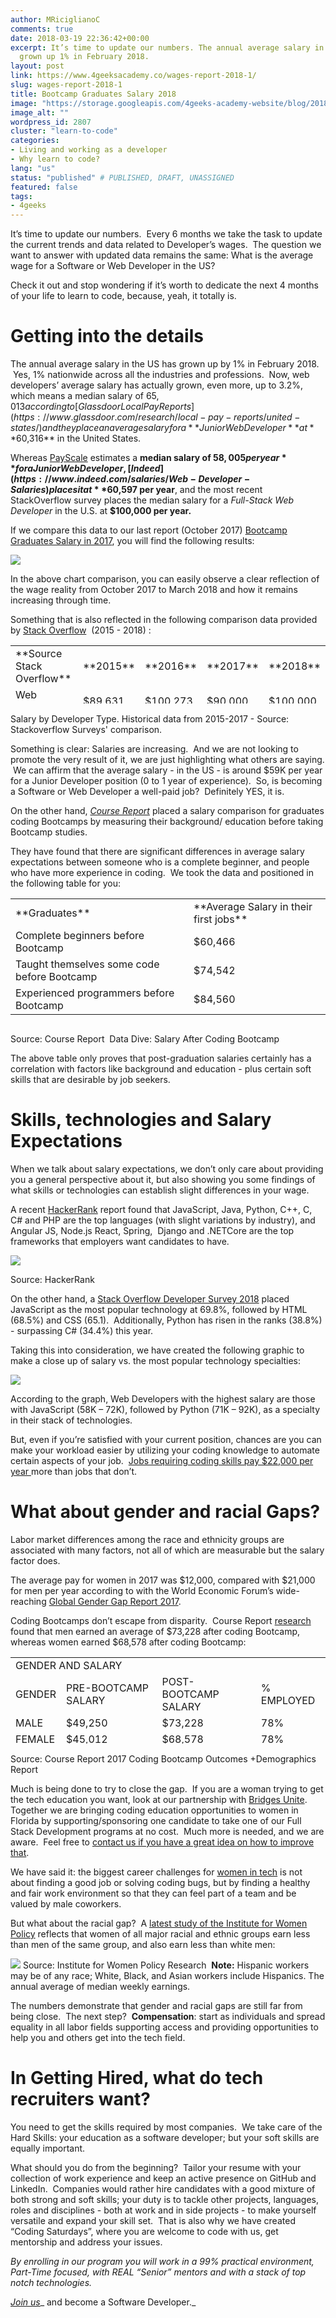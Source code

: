 ```yaml
---
author: MRiciglianoC
comments: true
date: 2018-03-19 22:36:42+00:00
excerpt: It’s time to update our numbers. The annual average salary in the US has
  grown up 1% in February 2018.
layout: post
link: https://www.4geeksacademy.co/wages-report-2018-1/
slug: wages-report-2018-1
title: Bootcamp Graduates Salary 2018
image: "https://storage.googleapis.com/4geeks-academy-website/blog/2018/03/BOOTCAMP2018-01-768x505.png"
image_alt: ""
wordpress_id: 2807
cluster: "learn-to-code"
categories:
- Living and working as a developer
- Why learn to code?
lang: "us"
status: "published" # PUBLISHED, DRAFT, UNASSIGNED
featured: false
tags:
- 4geeks
---
```


It’s time to update our numbers.  Every 6 months we take the task to update the current trends and data related to Developer’s wages.  The question we want to answer with updated data remains the same: What is the average wage for a Software or Web Developer in the US?

Check it out and stop wondering if it’s worth to dedicate the next 4 months of your life to learn to code, because, yeah, it totally is.


# Getting into the details


The annual average salary in the US has grown up by 1% in February 2018.  Yes, 1% nationwide across all the industries and professions.  Now, web developers’ average salary has actually grown, even more, up to 3.2%, which means a median salary of $65,013 according to [Glassdoor Local Pay Reports](https://www.glassdoor.com/research/local-pay-reports/united-states/) and they place an average salary for a **Junior Web Developer **at** $60,316** in the United States.

Whereas [PayScale](https://www.payscale.com/research/US/Job=Web_Developer/Salary) estimates a **median salary of $58,005 per year** for a Junior Web Developer,  [Indeed](https://www.indeed.com/salaries/Web-Developer-Salaries) places it at **$60,597 per year**, and the most recent StackOverflow survey places the median salary for a _Full-Stack Web Developer_ in the U.S. at **$100,000 per year.**

If we compare this data to our last report (October 2017) [Bootcamp Graduates Salary in 2017](/pay-tuition-4geeks-2/), you will find the following results:

![](https://storage.googleapis.com/4geeks-academy-website/blog/2018/03/Screen-Shot-2018-03-19-at-6.32.14-PM.png)

In the above chart comparison, you can easily observe a clear reflection of the wage reality from October 2017 to March 2018 and how it remains increasing through time.

Something that is also reflected in the following comparison data provided by [Stack Overflow](https://insights.stackoverflow.com/survey/2017#overview)  (2015 - 2018) :
<table width="482" style="height: 93px;" class="table table-striped aligncenter" >
<tbody >
<tr >

<td >**Source Stack Overflow**
</td>

<td >**2015**
</td>

<td >**2016**
</td>

<td >**2017**
</td>

<td >**2018**
</td>
</tr>
<tr >

<td >Web Developer
</td>

<td >$89,631
</td>

<td >$100,273
</td>

<td >$90,000
</td>

<td >$100,000
</td>
</tr>
</tbody>
</table>



Salary by Developer Type. Historical data from 2015-2017 - Source: Stackoverflow Surveys' comparison.




Something is clear: Salaries are increasing.  And we are not looking to promote the very result of it, we are just highlighting what others are saying.  We can affirm that the average salary - in the US - is around $59K per year for a Junior Developer position (0 to 1 year of experience).  So, is becoming a Software or Web Developer a well-paid job?  Definitely YES, it is.

On the other hand, _[Course Report](https://www.coursereport.com/blog/salaries-after-coding-bootcamp)_ placed a salary comparison for graduates coding Bootcamps by measuring their background/ education before taking Bootcamp studies.

They have found that there are significant differences in average salary expectations between someone who is a complete beginner, and people who have more experience in coding.  We took the data and positioned in the following table for you:
<table width="610" style="height: 200px;" class="table table-striped aligncenter" >
<tbody >
<tr >

<td >**Graduates**
</td>

<td >**Average Salary in their first jobs**
</td>
</tr>
<tr >

<td >Complete beginners before Bootcamp
</td>

<td >$60,466
</td>
</tr>
<tr >

<td >Taught themselves some code before Bootcamp
</td>

<td >$74,542
</td>
</tr>
<tr >

<td >Experienced programmers before Bootcamp
</td>

<td >$84,560
</td>
</tr>
</tbody>
</table>



Source: Course Report  Data Dive: Salary After Coding Bootcamp


The above table only proves that post-graduation salaries certainly has a correlation with factors like background and education - plus certain soft skills that are desirable by job seekers.


# Skills, technologies and Salary Expectations


When we talk about salary expectations, we don’t only care about providing you a general perspective about it, but also showing you some findings of what skills or technologies can establish slight differences in your wage.

A recent [HackerRank](https://research.hackerrank.com/developer-skills/2018/) report found that JavaScript, Java, Python, C++, C, C# and PHP are the top languages (with slight variations by industry), and Angular JS, Node.js React, Spring,  Django and .NETCore are the top frameworks that employers want candidates to have.

![](https://storage.googleapis.com/4geeks-academy-website/blog/2018/03/GRAFICA-01-1-768x484.jpg)


Source: HackerRank




On the other hand, a [Stack Overflow Developer Survey 2018](https://insights.stackoverflow.com/survey/2018/#most-popular-technologies) placed JavaScript as the most popular technology at 69.8%, followed by HTML (68.5%) and CSS (65.1).  Additionally, Python has risen in the ranks (38.8%) - surpassing C# (34.4%) this year.

Taking this into consideration, we have created the following graphic to make a close up of salary vs. the most popular technology specialties:

![](https://storage.googleapis.com/4geeks-academy-website/blog/2018/03/BOOTCAMP2018-01-768x505.png)

According to the graph, Web Developers with the highest salary are those with JavaScript (58K – 72K), followed by Python (71K – 92K), as a specialty in their stack of technologies.

But, even if you’re satisfied with your current position, chances are you can make your workload easier by utilizing your coding knowledge to automate certain aspects of your job.  [Jobs requiring coding skills pay $22,000 per year ](https://www.monster.com/career-advice/article/coding-skills-land-high-paying-jobs-0916)more than jobs that don’t.


# What about gender and racial Gaps? 


Labor market differences among the race and ethnicity groups are associated with many factors, not all of which are measurable but the salary factor does.

The average pay for women in 2017 was $12,000, compared with $21,000 for men per year according to with the World Economic Forum’s wide-reaching [Global Gender Gap Report 2017](http://reports.weforum.org/global-gender-gap-report-2017/global-gender-gap-index-2017/).

Coding Bootcamps don’t escape from disparity.  Course Report [research](https://www.coursereport.com/blog/salaries-after-coding-bootcamp) found that men earned an average of $73,228 after coding Bootcamp, whereas women earned $68,578 after coding Bootcamp:
<table width="600" style="height: 138px;" class="table table-striped" >
<tbody >
<tr >

<td colspan="4" >GENDER AND SALARY
</td>
</tr>
<tr >

<td >GENDER
</td>

<td >PRE-BOOTCAMP SALARY
</td>

<td >POST-BOOTCAMP SALARY
</td>

<td >% EMPLOYED
</td>
</tr>
<tr >

<td >MALE
</td>

<td >$49,250
</td>

<td >$73,228
</td>

<td >78%
</td>
</tr>
<tr >

<td >FEMALE
</td>

<td >$45,012
</td>

<td >$68,578
</td>

<td >78%
</td>
</tr>
</tbody>
</table>


Source: Course Report 2017 Coding Bootcamp Outcomes +Demographics Report


Much is being done to try to close the gap.  If you are a woman trying to get the tech education you want, look at our partnership with [Bridges Unite](https://www.bridgesunite.com/).  Together we are bringing coding education opportunities to women in Florida by supporting/sponsoring one candidate to take one of our Full Stack Development programs at no cost.  Much more is needed, and we are aware.  Feel free to [contact us if you have a great idea on how to improve that](mailto:info@4geeksacademy.com). 

We have said it: the biggest career challenges for [women in tech](/women-in-tech-2017/) is not about finding a good job or solving coding bugs, but by finding a healthy and fair work environment so that they can feel part of a team and be valued by male coworkers.

But what about the racial gap?  A [latest study of the Institute for Women Policy](https://iwpr.org/publications/gender-wage-gap-2017-race-ethnicity/) reflects that women of all major racial and ethnic groups earn less than men of the same group, and also earn less than white men:

![](https://storage.googleapis.com/4geeks-academy-website/blog/2018/03/Screen-Shot-2018-03-20-at-10.12.54-AM.png)
Source: Institute for Women Policy Research  **Note:** Hispanic workers may be of any race; White, Black, and Asian workers include Hispanics. The annual average of median weekly earnings. 

The numbers demonstrate that gender and racial gaps are still far from being close.  The next step?  **Compensation**: start as individuals and spread equality in all labor fields supporting access and providing opportunities to help you and others get into the tech field.


# In Getting Hired, what do tech recruiters want?


You need to get the skills required by most companies.  We take care of the Hard Skills: your education as a software developer; but your soft skills are equally important.

What should you do from the beginning?  Tailor your resume with your collection of work experience and keep an active presence on GitHub and LinkedIn.  Companies would rather hire candidates with a good mixture of both strong and soft skills; your duty is to tackle other projects, languages, roles and disciplines - both at work and in side projects - to make yourself versatile and expand your skill set.  That is also why we have created “Coding Saturdays”, where you are welcome to code with us, get mentorship and address your issues.

_By enrolling in our program you will work in a 99% practical environment, Part-Time focused, with REAL “Senior” mentors and with a stack of top notch technologies._

[_Join us_](/apply/)_ and become a Software Developer._
